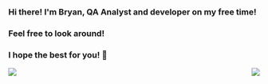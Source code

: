 ### Hi there! I'm Bryan, QA Analyst and developer on my free time! 
### Feel free to look around!
### I hope the best for you! 👋

<!--
**BryanLoops/BryanLoops** is a ✨ _special_ ✨ repository because its `README.md` (this file) appears on your GitHub profile.

Here are some ideas to get you started:

- 🔭 I’m currently working on ...
- 🌱 I’m currently learning ...
- 👯 I’m looking to collaborate on ...
- 🤔 I’m looking for help with ...
- 💬 Ask me about ...
- 📫 How to reach me: ...
- 😄 Pronouns: ...
- ⚡ Fun fact: ...
-->
<div align="center">
<img align="left" src="https://github-readme-stats.vercel.app/api?username=BryanLoops&show_icons=true&theme=radical" />
<img align="right" src="https://github-readme-stats.vercel.app/api/top-langs/?username=BryanLoops&hide_progress=false&theme=radical" />
</div>
